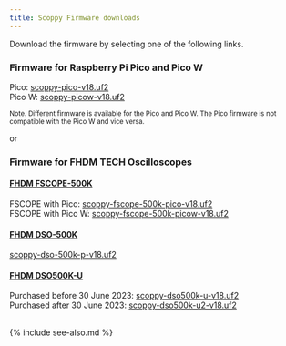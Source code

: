 ```yaml
---
title: Scoppy Firmware downloads
---
```


Download the firmware by selecting one of the following links.

### Firmware for Raspberry Pi Pico and Pico W

Pico: [scoppy-pico-v18.uf2](https://github.com/fhdm-dev/scpdl1/raw/master/a/v18/scoppy-pico-v18.uf2)
<br>
Pico W: [scoppy-picow-v18.uf2](https://github.com/fhdm-dev/scpdl1/raw/master/a/v18/scoppy-picow-v18.uf2)

<small>Note.  Different firmware is available for the Pico and Pico W. The Pico firmware is not compatible with the Pico W and vice versa.</small>

or

### Firmware for FHDM TECH Oscilloscopes

#### [FHDM FSCOPE-500K](https://store.fhdm.xyz/fscope-500k)
FSCOPE with Pico: [scoppy-fscope-500k-pico-v18.uf2](https://github.com/fhdm-dev/scpdl1/raw/master/a/v18/scoppy-fscope-500k-pico-v18.uf2)
<br>
FSCOPE with Pico W: [scoppy-fscope-500k-picow-v18.uf2](https://github.com/fhdm-dev/scpdl1/raw/master/a/v18/scoppy-fscope-500k-picow-v18.uf2)

#### [FHDM DSO-500K](https://store.fhdm.xyz/dso-500k)
[scoppy-dso-500k-p-v18.uf2](https://github.com/fhdm-dev/scpdl1/raw/master/a/v18/scoppy-dso-500k-p-v18.uf2)

#### [FHDM DSO500K-U](https://store.fhdm.xyz/dso500k-u)
Purchased before 30 June 2023: [scoppy-dso500k-u-v18.uf2](https://github.com/fhdm-dev/scpdl1/raw/master/a/v18/scoppy-dso500k-u-v18.uf2)
<br>
Purchased after 30 June 2023: [scoppy-dso500k-u2-v18.uf2](https://github.com/fhdm-dev/scpdl1/raw/master/a/v18/scoppy-dso500k-u2-v18.uf2)


<br>
{% include see-also.md %}
